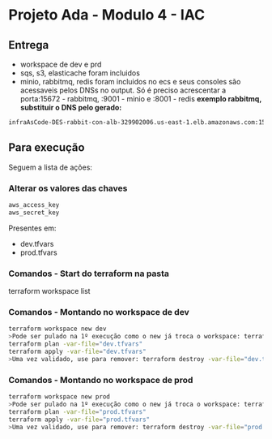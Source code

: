 # Projeto Ada - Modulo 4 - IAC
## Entrega
- workspace de dev e prd
- sqs, s3, elasticache foram incluidos
- minio, rabbitmq, redis foram incluidos no ecs e seus consoles são acessaveis pelos DNSs no output. Só é preciso acrescentar a porta:15672 - rabbitmq, :9001 - minio e :8001 - redis
**exemplo rabbitmq, substituir o DNS pelo gerado:**
```sh
infraAsCode-DES-rabbit-con-alb-329902006.us-east-1.elb.amazonaws.com:15672
```

## Para execução
Seguem a lista de ações:
### Alterar os valores das chaves
```sh
aws_access_key
aws_secret_key
```
Presentes em: 
 - dev.tfvars
 - prod.tfvars

### Comandos - Start do terraform na pasta
terraform workspace list
### Comandos - Montando no workspace de dev
```sh
terraform workspace new dev
>Pode ser pulado na 1º execução como o new já troca o workspace: terraform workspace select dev
terraform plan -var-file="dev.tfvars"
terraform apply -var-file="dev.tfvars"
>Uma vez validado, use para remover: terraform destroy -var-file="dev.tfvars"
```

### Comandos - Montando no workspace de prod
```sh
terraform workspace new prod
>Pode ser pulado na 1º execução como o new já troca o workspace: terraform workspace select prod
terraform plan -var-file="prod.tfvars"
terraform apply -var-file="prod.tfvars"
>Uma vez validado, use para remover: terraform destroy -var-file="prod.tfvars"
```

